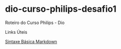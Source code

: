 # dio-curso-philips-desafio1
Roteiro do Curso Philips - Dio

Links Úteis

[Sintaxe Básica Markdown](https://www.markdownguide.org/basic-syntax)

